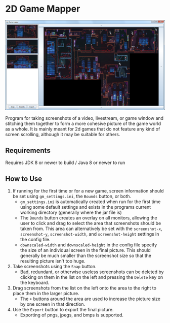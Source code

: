 # 2D Game Mapper
![The program in action](example.png)

Program for taking screenshots of a video, livestream, or game window and stitching them together to form a more cohesive picture of the game world as a whole.
It is mainly meant for 2d games that do not feature any kind of screen scrolling, although it may be suitable for others.

## Requirements

Requires JDK 8 or newer to build / Java 8 or newer to run

## How to Use

1. If running for the first time or for a new game, screen information should be set using `gm_settings.ini`, the `Bounds` button, or both.
	- `gm_settings.ini` is automatically created when run for the first time using some default settings and exists in the programs current working directory
		(generally where the jar file is)
	- The `Bounds` button creates an overlay on all monitors, allowing the user to click and drag to select the area that screenshots should be taken from.
		This area can alternatively be set with the `screenshot-x`, `screenshot-y`, `screenshot-width`, and `screenshot-height` settings in the config file.
	- `downscaled-width` and `downscaled-height` in the config file specify the size of an individual screen in the final picture.
		This should generally be much smaller than the screenshot size so that the resulting picture isn't too huge.
2. Take screenshots using the `Snap` button.
	- Bad, redundant, or otherwise useless screenshots can be deleted by clicking on them in the list on the left and pressing the `Delete` key on the keyboard.
3. Drag screenshots from the list on the left onto the area to the right to place them in the larger picture.
	- The `+` buttons around the area are used to increase the picture size by one screen in that direction.
4. Use the `Export` button to export the final picture.
	- Exporting of pngs, jpegs, and bmps is supported.